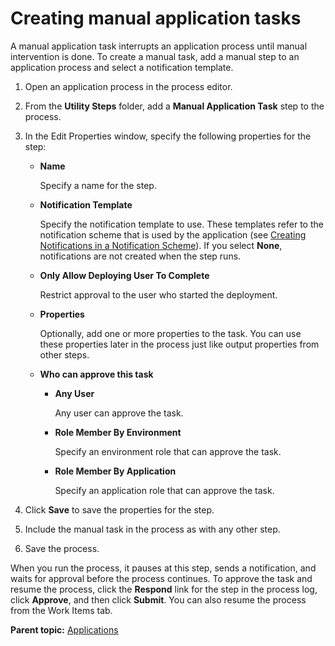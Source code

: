 # Creating manual application tasks

A manual application task interrupts an application process until manual intervention is done. To create a manual task, add a manual step to an application process and select a notification template.

1.  Open an application process in the process editor. 
2.  From the **Utility Steps** folder, add a **Manual Application Task** step to the process. 
3.  In the Edit Properties window, specify the following properties for the step:
    -   **Name**

        Specify a name for the step.

    -   ****Notification Template****

        Specify the notification template to use. These templates refer to the notification scheme that is used by the application \(see [Creating Notifications in a Notification Scheme](notify_create.md)\). If you select **None**, notifications are not created when the step runs.

    -   **Only Allow Deploying User To Complete**

        Restrict approval to the user who started the deployment.

    -   **Properties**

        Optionally, add one or more properties to the task. You can use these properties later in the process just like output properties from other steps.

    -   ****Who can approve this task****

        -   ****Any User****

            Any user can approve the task.

        -   ****Role Member By Environment****

            Specify an environment role that can approve the task.

        -   ****Role Member By Application****

            Specify an application role that can approve the task.

4.  Click **Save** to save the properties for the step.
5.  Include the manual task in the process as with any other step.
6.  Save the process.

When you run the process, it pauses at this step, sends a notification, and waits for approval before the process continues. To approve the task and resume the process, click the **Respond** link for the step in the process log, click **Approve**, and then click **Submit**. You can also resume the process from the Work Items tab.

**Parent topic:** [Applications](../topics/applications_ch.md)

